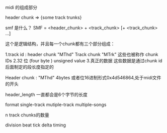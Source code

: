 midi 的组成部分

header chunk => {some track trunks}

smf 是什么？
SMF = <header_chunk> + <track_chunk> [+ <track_chunk> ...]

这个是逻辑结构，并且每一个chunk都有三个部分组成：

1.track id : header chunk "MThd" Track chunk "MTrk" 这些也被称作 chunk IDs
2.32 位 (four byte ) unsigned value
3.真正的数据 这些数据是通过chunk id 后面制定的段长度指定的 

Header chunk :
"MThd" 4bytes 或者位16进制形式0x4d546864,处于midi文件的开头

header_length 一直都会是6个字节的长度

format single-track mutiple-track multiple-songs 

n track chunks的数量

division beat tick delta timing 